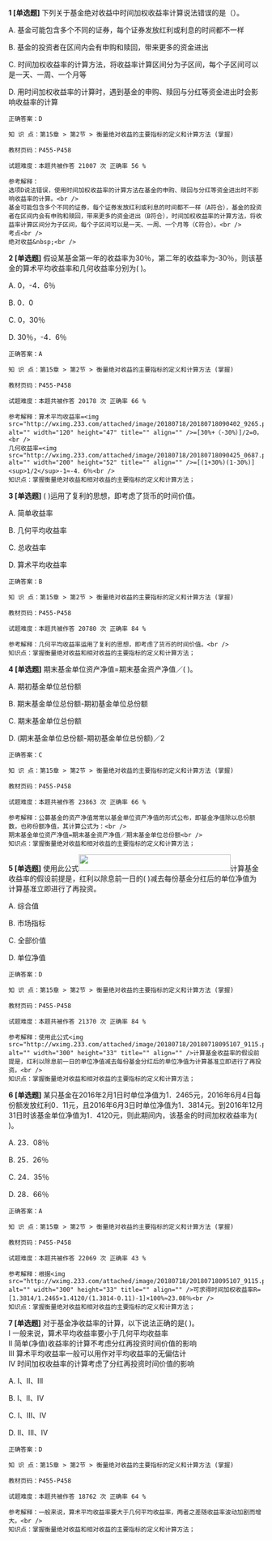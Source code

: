 **1 [单选题]** 
下列关于基金绝对收益中时间加权收益率计算说法错误的是（）。

A. 基金可能包含多个不同的证券，每个证券发放红利或利息的时间都不一样&nbsp;

B. 基金的投资者在区间内会有申购和赎回，带来更多的资金进出

C. 时间加权收益率的计算方法，将收益率计算区间分为子区间，每个子区间可以是一天、一周、一个月等

D. 用时间加权收益率的计算时，遇到基金的申购、赎回与分红等资金进出时会影响收益率的计算

```
正确答案：D

知 识 点：第15章 > 第2节 > 衡量绝对收益的主要指标的定义和计算方法 (掌握)

教材页码：P455-P458

试题难度：本题共被作答 21007 次 正确率 56 %

参考解释：
选项D说法错误，使用时间加权收益率的计算方法在基金的申购、赎回与分红等资金进出时不影响收益率的计算。<br />
基金可能包含多个不同的证券，每个证券发放红利或利息的时间都不一样（A符合），基金的投资者在区间内会有申购和赎回，带来更多的资金进出（B符合），时间加权收益率的计算方法，将收益率计算区间分为子区间，每个子区间可以是一天、一周、一个月等（C符合）。<br />
考点<br />
绝对收益&nbsp;<br />

```


**2 [单选题]** 假设某基金第一年的收益率为30％，第二年的收益率为-30％，则该基金的算术平均收益率和几何收益率分别为( )。

A. 0，-4．6％

B. 0．0

C. 0，30％

D. 30％，-4．6％ 

```
正确答案：A

知 识 点：第15章 > 第2节 > 衡量绝对收益的主要指标的定义和计算方法 (掌握)

教材页码：P455-P458

试题难度：本题共被作答 20178 次 正确率 66 %

参考解释：算术平均收益率=<img src="http://wximg.233.com/attached/image/20180718/20180718090402_9265.png" alt="" width="120" height="47" title="" align="" />=[30%+（-30%）]/2=0，<br />
几何收益率=<img src="http://wximg.233.com/attached/image/20180718/20180718090425_0687.png" alt="" width="200" height="52" title="" align="" />=[(1+30%)(1-30%)]<sup>1/2</sup>-1≈-4．6％<br />
知识点：掌握衡量绝对收益和相对收益的主要指标的定义和计算方法；
```


**3 [单选题]** (     )运用了复利的思想，即考虑了货币的时间价值。

A. 简单收益率

B. 几何平均收益率

C. 总收益率

D. 算术平均收益率 

```
正确答案：B

知 识 点：第15章 > 第2节 > 衡量绝对收益的主要指标的定义和计算方法 (掌握)

教材页码：P455-P458

试题难度：本题共被作答 20780 次 正确率 84 %

参考解释：几何平均收益率运用了复利的思想，即考虑了货币的时间价值。<br />
知识点：掌握衡量绝对收益和相对收益的主要指标的定义和计算方法；
```


**4 [单选题]** 期末基金单位资产净值=期末基金资产净值／( )。

A. 期初基金单位总份额

B. 期末基金单位总份额-期初基金单位总份额

C. 期末基金单位总份额

D. (期末基金单位总份额-期初基金单位总份额)／2 

```
正确答案：C

知 识 点：第15章 > 第2节 > 衡量绝对收益的主要指标的定义和计算方法 (掌握)

教材页码：P455-P458

试题难度：本题共被作答 23863 次 正确率 66 %

参考解释：公募基金的资产净值常常以基金单位资产净值的形式公布，即基金净值除以总份额数，也称份额净值，其计算公式为：<br />
期末基金单位资产净值=期末基金资产净值／期末基金单位总份额<br />
知识点：掌握衡量绝对收益和相对收益的主要指标的定义和计算方法；
```


**5 [单选题]** 使用此公式<img src="http://wximg.233.com/attached/image/20180718/20180718095107_9115.png" alt="" width="300" height="33" title="" align="" />计算基金收益率的假设前提是，红利以除息前一日的( )减去每份基金分红后的单位净值为计算基准立即进行了再投资。

A. 综合值

B. 市场指标

C. 全部价值

D. 单位净值 

```
正确答案：D

知 识 点：第15章 > 第2节 > 衡量绝对收益的主要指标的定义和计算方法 (掌握)

教材页码：P455-P458

试题难度：本题共被作答 21370 次 正确率 84 %

参考解释：使用此公式<img src="http://wximg.233.com/attached/image/20180718/20180718095107_9115.png" alt="" width="300" height="33" title="" align="" />计算基金收益率的假设前提是，红利以除息前一日的单位净值减去每份基金分红后的单位净值为计算基准立即进行了再投资。<br />
知识点：掌握衡量绝对收益和相对收益的主要指标的定义和计算方法；
```


**6 [单选题]** 某只基金在2016年2月1日时单位净值为1．2465元，2016年6月4日每份额发放红利0．11元，且2016年6月3日时单位净值为1．3814元。到2016年12月31日时该基金单位净值为1．4120元，则此期间内，该基金的时间加权收益率为( )。

A. 23．08％

B. 25．26％

C. 24．35％

D. 28．66％ 

```
正确答案：A

知 识 点：第15章 > 第2节 > 衡量绝对收益的主要指标的定义和计算方法 (掌握)

教材页码：P455-P458

试题难度：本题共被作答 22069 次 正确率 43 %

参考解释：根据<img src="http://wximg.233.com/attached/image/20180718/20180718095107_9115.png" alt="" width="300" height="33" title="" align="" />可求得时间加权收益率R=[1.3814/1.2465×1.4120/(1.3814-0.11)-1]×100%≈23.08％<br />
知识点：掌握衡量绝对收益和相对收益的主要指标的定义和计算方法；
```


**7 [单选题]** 对于基金净收益率的计算，以下说法正确的是( )。 <br />
Ⅰ 一般来说，算术平均收益率要小于几何平均收益率 <br />
Ⅱ 简单(净值)收益率的计算不考虑分红再投资时间价值的影响 <br />
Ⅲ 算术平均收益率一般可以用作对平均收益率的无偏估计 <br />
Ⅳ 时间加权收益率的计算考虑了分红再投资时间价值的影响

A. Ⅰ、Ⅱ、Ⅲ

B. Ⅰ、Ⅱ、Ⅳ

C. Ⅰ、Ⅲ、Ⅳ

D. Ⅱ、Ⅲ、Ⅳ 

```
正确答案：D

知 识 点：第15章 > 第2节 > 衡量绝对收益的主要指标的定义和计算方法 (掌握)

教材页码：P455-P458

试题难度：本题共被作答 18762 次 正确率 64 %

参考解释：一般来说，算术平均收益率要大于几何平均收益率，两者之差随收益率波动加剧而增大。<br />
知识点：掌握衡量绝对收益和相对收益的主要指标的定义和计算方法；
```

